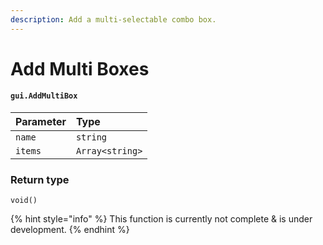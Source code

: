 ```yaml
---
description: Add a multi-selectable combo box.
---
```


# Add Multi Boxes

#### `gui.AddMultiBox`

| Parameter | Type |
| :--- | :--- |
| `name` | `string` |
| `items` | `Array<string>` |

### Return type

```text
void()
```

{% hint style="info" %}
This function is currently not complete & is under development.
{% endhint %}

